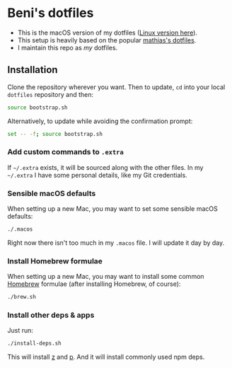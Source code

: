 # Beni's dotfiles

- This is the macOS version of my dotfiles ([Linux version here](https://github.com/benitolopez/dotfiles)).
- This setup is heavily based on the popular [mathias's dotfiles](https://github.com/mathiasbynens/dotfiles/).
- I maintain this repo as _my_ dotfiles.

## Installation

Clone the repository wherever you want. Then to update, `cd` into your local `dotfiles` repository and then:

```bash
source bootstrap.sh
```

Alternatively, to update while avoiding the confirmation prompt:

```bash
set -- -f; source bootstrap.sh
```

### Add custom commands to `.extra`

If `~/.extra` exists, it will be sourced along with the other files. In my `~/.extra` I have some personal details, like my Git credentials.

### Sensible macOS defaults

When setting up a new Mac, you may want to set some sensible macOS defaults:

```bash
./.macos
```

Right now there isn't too much in my `.macos` file. I will update it day by day.

### Install Homebrew formulae

When setting up a new Mac, you may want to install some common [Homebrew](http://brew.sh/) formulae (after installing Homebrew, of course):

```bash
./brew.sh
```

### Install other deps & apps

Just run:

```bash
./install-deps.sh
```

This will install [z](https://github.com/rupa/z) and [p](https://github.com/benitolopez/p). And it will install commonly used npm deps.

